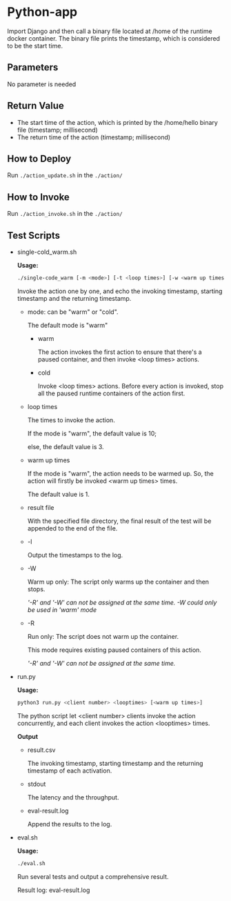# Python-app
Import Django and then call a binary file located at /home of the runtime docker container. The binary file prints the timestamp, which is considered to be the start time.

## Parameters
No parameter is needed

## Return Value
* The start time of the action, which is printed by the /home/hello binary file (timestamp; millisecond)
* The return time of the action (timestamp; millisecond)

## How to Deploy
Run `./action_update.sh` in the `./action/`

## How to Invoke
Run `./action_invoke.sh` in the `./action/`

## Test Scripts
* single-cold_warm.sh
    
    **Usage:** 
    ```bash
    ./single-code_warm [-m <mode>] [-t <loop times>] [-w <warm up times>] [-r <result file>] [-l] [-W] [-R]
    ```
    Invoke the action one by one, and echo the invoking timestamp, starting timestamp and the returning timestamp.

    * mode: can be "warm" or "cold". 
    
      The default mode is "warm"
    
      * warm

        The action invokes the first action to ensure that there's a paused container, and then invoke \<loop times> actions.

      * cold
    
        Invoke \<loop times> actions. Before every action is invoked, stop all the paused runtime containers of the action first.

    * loop times

      The times to invoke the action.

      If the mode is "warm", the default value is 10; 
      
      else, the default value is 3.

    * warm up times

      If the mode is "warm", the action needs to be warmed up. So, the action will firstly be invoked \<warm up times> times.

      The default value is 1.

    * result file

      With the specified file directory, the final result of the test will be appended to the end of the file.
    
    * -l
      
      Output the timestamps to the log.

    * -W

      Warm up only:
      The script only warms up the container and then stops.
      
      *'-R' and '-W' can not be assigned at the same time. -W could only be used in 'warm' mode*

    * -R
      
      Run only:
      The script does not warm up the container.

      This mode requires existing paused containers of this action.

      *'-R' and '-W' can not be assigned at the same time.*

* run.py

    **Usage:**
    ``` bash
    python3 run.py <client number> <looptimes> [<warm up times>]
    ```

    The python script let \<client number> clients invoke the action concurrently, and each client invokes the action \<looptimes> times.
    
    **Output**
    * result.csv

        The invoking timestamp, starting timestamp and the returning timestamp of each activation.
    
    * stdout
        
        The latency and the throughput.

    * eval-result.log

        Append the results to the log.

* eval.sh

    **Usage:**
    ``` bash
    ./eval.sh
    ```
    Run several tests and output a comprehensive result.

    Result log: eval-result.log